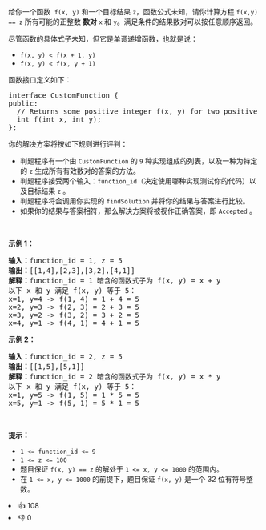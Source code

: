<p>给你一个函数&nbsp;&nbsp;<code>f(x, y)</code>&nbsp;和一个目标结果&nbsp;<code>z</code>，函数公式未知，请你计算方程&nbsp;<code>f(x,y) == z</code>&nbsp;所有可能的正整数 <strong>数对</strong>&nbsp;<code>x</code> 和 <code>y</code>。满足条件的结果数对可以按任意顺序返回。</p>

<p>尽管函数的具体式子未知，但它是单调递增函数，也就是说：</p>

<ul> 
 <li><code>f(x, y) &lt; f(x + 1, y)</code></li> 
 <li><code>f(x, y) &lt; f(x, y + 1)</code></li> 
</ul>

<p>函数接口定义如下：</p>

<pre>
interface CustomFunction {
public:
  // Returns some positive integer f(x, y) for two positive integers x and y based on a formula.
  int f(int x, int y);
};</pre>

<p>你的解决方案将按如下规则进行评判：</p>

<ul> 
 <li>判题程序有一个由 <code>CustomFunction</code> 的 <code>9</code> 种实现组成的列表，以及一种为特定的 <code>z</code> 生成所有有效数对的答案的方法。</li> 
 <li>判题程序接受两个输入：<code>function_id</code>（决定使用哪种实现测试你的代码）以及目标结果 <code>z</code> 。</li> 
 <li>判题程序将会调用你实现的 <code>findSolution</code> 并将你的结果与答案进行比较。</li> 
 <li>如果你的结果与答案相符，那么解决方案将被视作正确答案，即 <code>Accepted</code> 。</li> 
</ul>

<p>&nbsp;</p>

<p><strong>示例 1：</strong></p>

<pre>
<strong>输入：</strong>function_id = 1, z = 5
<strong>输出：</strong>[[1,4],[2,3],[3,2],[4,1]]
<strong>解释：</strong>function_id = 1 暗含的函数式子为 f(x, y) = x + y
以下 x 和 y 满足 f(x, y) 等于 5：
x=1, y=4 -&gt; f(1, 4) = 1 + 4 = 5
x=2, y=3 -&gt; f(2, 3) = 2 + 3 = 5
x=3, y=2 -&gt; f(3, 2) = 3 + 2 = 5
x=4, y=1 -&gt; f(4, 1) = 4 + 1 = 5
</pre>

<p><strong>示例 2：</strong></p>

<pre>
<strong>输入：</strong>function_id = 2, z = 5
<strong>输出：</strong>[[1,5],[5,1]]
<strong>解释：</strong>function_id = 2 暗含的函数式子为 f(x, y) = x * y
以下 x 和 y 满足 f(x, y) 等于 5：
x=1, y=5 -&gt; f(1, 5) = 1 * 5 = 5
x=5, y=1 -&gt; f(5, 1) = 5 * 1 = 5</pre>

<p>&nbsp;</p>

<p><strong>提示：</strong></p>

<ul> 
 <li><code>1 &lt;= function_id &lt;= 9</code></li> 
 <li><code>1 &lt;= z &lt;= 100</code></li> 
 <li>题目保证&nbsp;<code>f(x, y) == z</code>&nbsp;的解处于&nbsp;<code>1 &lt;= x, y &lt;= 1000</code>&nbsp;的范围内。</li> 
 <li>在 <code>1 &lt;= x, y &lt;= 1000</code>&nbsp;的前提下，题目保证&nbsp;<code>f(x, y)</code>&nbsp;是一个&nbsp;32 位有符号整数。</li> 
</ul>

<div><li>👍 108</li><li>👎 0</li></div>